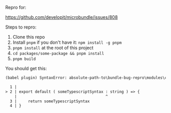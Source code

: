 Repro for:

https://github.com/developit/microbundle/issues/808


Steps to repro:

1. Clone this repo
1. Install `pnpm` if you don't have it: `npm install -g pnpm`
1. `pnpm install` at the root of this project
1. `cd packages/some-package && pnpm install`
1. `pnpm build`

You should get this:

```txt
(babel plugin) SyntaxError: absolute-path-to\bundle-bug-repro\modules\code.ts: Unexpected token, expected "," (2:38)

  1 |
> 2 | export default ( someTypescriptSyntax : string ) => {
    |                                       ^
  3 |     return someTypescriptSyntax
  4 | }
```
